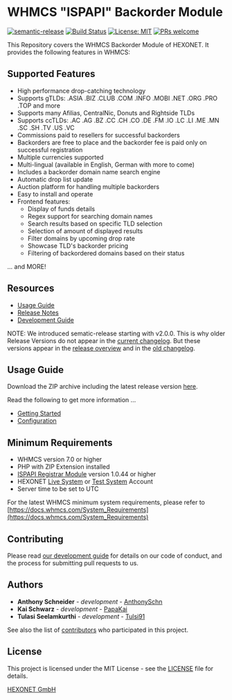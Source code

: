 # WHMCS "ISPAPI" Backorder Module #

[![semantic-release](https://img.shields.io/badge/%20%20%F0%9F%93%A6%F0%9F%9A%80-semantic--release-e10079.svg)](https://github.com/semantic-release/semantic-release)
[![Build Status](https://travis-ci.org/hexonet/whmcs-ispapi-backorder.svg?branch=master)](https://travis-ci.org/hexonet/whmcs-ispapi-backorder)
[![License: MIT](https://img.shields.io/badge/License-MIT-blue.svg)](https://opensource.org/licenses/MIT)
[![PRs welcome](https://img.shields.io/badge/PRs-welcome-brightgreen.svg)](https://github.com/hexonet/whmcs-ispapi-backorder/blob/master/CONTRIBUTING.md)

This Repository covers the WHMCS Backorder Module of HEXONET. It provides the following features in WHMCS:

## Supported Features ##

* High performance drop-catching technology
* Supports gTLDs: .ASIA .BIZ .CLUB .COM .INFO .MOBI .NET .ORG .PRO .TOP and more
* Supports many Afilias, CentralNic, Donuts and Rightside TLDs
* Supports ccTLDs: .AC .AG .BZ .CC .CH .CO .DE .FM .IO .LC .LI .ME .MN .SC .SH .TV .US .VC
* Commissions paid to resellers for successful backorders
* Backorders are free to place and the backorder fee is paid only on successful registration
* Multiple currencies supported
* Multi-lingual (available in English, German with more to come)
* Includes a backorder domain name search engine
* Automatic drop list update
* Auction platform for handling multiple backorders
* Easy to install and operate
* Frontend features:
  * Display of funds details
  * Regex support for searching domain names
  * Search results based on specific TLD selection
  * Selection of amount of displayed results
  * Filter domains by upcoming drop rate
  * Showcase TLD's backorder pricing
  * Filtering of backordered domains based on their status

... and MORE!

## Resources ##

* [Usage Guide](https://github.com/hexonet/whmcs-ispapi-backorder/wiki/Usage-Guide)
* [Release Notes](https://github.com/hexonet/whmcs-ispapi-backorder/releases)
* [Development Guide](https://github.com/hexonet/whmcs-ispapi-backorder/wiki/Development-Guide)

NOTE: We introduced sematic-release starting with v2.0.0. This is why older Release Versions do not appear in the [current changelog](https://github.com/hexonet/whmcs-ispapi-backorder/blob/master/HISTORY.md). But these versions appear in the [release overview](https://github.com/hexonet/whmcs-ispapi-backorder/releases) and in the [old changelog](https://github.com/hexonet/whmcs-ispapi-backorder/blob/master/HISTORY.old).

## Usage Guide ##

Download the ZIP archive including the latest release version [here](https://github.com/hexonet/whmcs-ispapi-backorder/raw/master/whmcs-ispapi-backorder-latest.zip).

Read the following to get more information ...

  * [Getting Started](https://github.com/hexonet/whmcs-ispapi-backorder/wiki/Usage-Guide#getting-started)
  * [Configuration](https://github.com/hexonet/whmcs-ispapi-backorder/wiki/Usage-Guide#4-configuration)

## Minimum Requirements ##

* WHMCS version 7.0 or higher
* PHP with ZIP Extension installed
* [ISPAPI Registrar Module](https://github.com/hexonet/whmcs-ispapi-registrar/raw/master/whmcs-ispapi-registrar-latest.zip) version 1.0.44 or higher
* HEXONET [Live System](https://hexonet.net/sign-up) or [Test System](https://hexonet.net/signup-ote) Account
* Server time to be set to UTC

For the latest WHMCS minimum system requirements, please refer to
[https://docs.whmcs.com/System_Requirements](https://docs.whmcs.com/System_Requirements)

## Contributing ##

Please read [our development guide](https://github.com/hexonet/whmcs-ispapi-backorder/wiki/Development-Guide) for details on our code of conduct, and the process for submitting pull requests to us.

## Authors ##

* **Anthony Schneider** - *development* - [AnthonySchn](https://github.com/anthonyschn)
* **Kai Schwarz** - *development* - [PapaKai](https://github.com/papakai)
* **Tulasi Seelamkurthi** - *development* - [Tulsi91](https://github.com/tulsi91)

See also the list of [contributors](https://github.com/hexonet/whmcs-ispapi-backorder/graphs/contributors) who participated in this project.

## License ##

This project is licensed under the MIT License - see the [LICENSE](https://github.com/hexonet/whmcs-ispapi-backorder/blob/master/LICENSE) file for details.

[HEXONET GmbH](https://hexonet.net)
